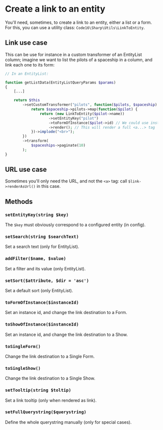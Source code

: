 # Create a link to an entity

You'll need, sometimes, to create a link to an entity, either a list or a form. For this, you can use a utility class: `Code16\Sharp\Utils\LinkToEntity`.

## Link use case

This can be use for instance in a custom transformer of an EntityList column; imagine we want to list the pilots of a spaceship in a column, and link each one to its form: 

```php
// In an EntityList:

function getListData(EntityListQueryParams $params)
{
    [...]

    return $this
        ->setCustomTransformer("pilots", function($pilots, $spaceship) {
            return $spaceship->pilots->map(function($pilot) {
                return (new LinkToEntity($pilot->name))
                    ->setEntityKey("pilot")
                    ->toFormOfInstance($pilot->id) // We could use instead toShowOfInstance() to link the Show Page
                    ->render(); // This will render a full <a...> tag
            })->implode("<br>");
        })
        ->transform(
            $spaceships->paginate(10)
        );
}
```
                        
## URL use case

Sometimes you'll only need the URL, and not the `<a>` tag: call `$link->renderAsUrl()` in this case.

## Methods

### `setEntityKey(string $key)`

The `$key` must obviously correspond to a configured entity (in config).

### `setSearch(string $searchText)`

Set a search text (only for EntityList).

### `addFilter($name, $value)`

Set a filter and its value (only EntityList).

### `setSort($attribute, $dir = 'asc')`

Set a default sort (only EntityList).

### `toFormOfInstance($instanceId)`

Set an instance id, and change the link destination to a Form.

### `toShowOfInstance($instanceId)`

Set an instance id, and change the link destination to a Show.

### `toSingleForm()`

Change the link destination to a Single Form.

### `toSingleShow()`

Change the link destination to a Single Show.

### `setTooltip(string $toltip)`

Set a link tooltip (only when rendered as link).

### `setFullQuerystring($querystring)`

Define the whole querystring manually (only for special cases). 